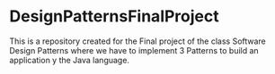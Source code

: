 # DesignPatternsFinalProject
This is a repository created for the Final project of the class Software Design Patterns where we have to implement 3 Patterns to build an application y the Java language.
